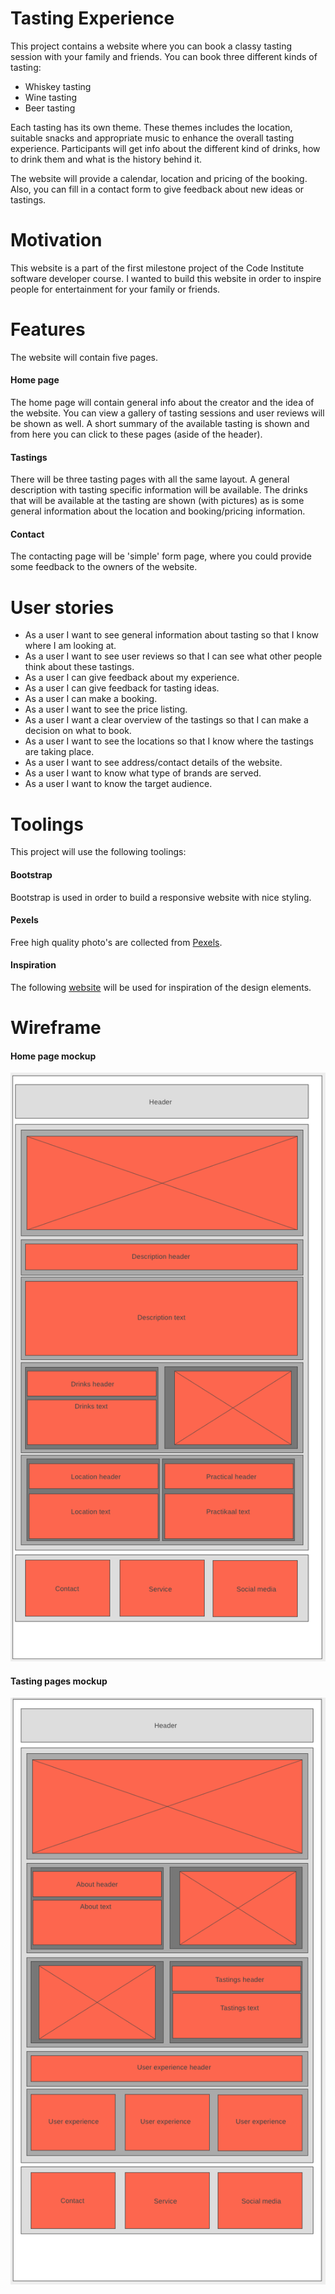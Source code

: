 # Tasting Experience
This project contains a website where you can book a classy tasting session with your family and friends. You can book three different kinds of tasting:

- Whiskey tasting
- Wine tasting
- Beer tasting

Each tasting has its own theme. These themes includes the location, suitable snacks and appropriate music to enhance the overall tasting experience. Participants will get info about the different kind of drinks, how to drink them and what is the history behind it.

The website will provide a calendar, location and pricing of the booking. Also, you can fill in a contact form to give feedback about new ideas or tastings.

# Motivation
This website is a part of the first milestone project of the Code Institute software developer course. I wanted to build this website in order to inspire people for entertainment for your family or friends.

# Features
The website will contain five pages.

#### Home page
The home page will contain general info about the creator and the idea of the website. You can view a gallery of tasting sessions and user reviews will be shown as well. A short summary of the available tasting is shown and from here you can click to these pages (aside of the header).

#### Tastings
There will be three tasting pages with all the same layout. A general description with tasting specific information will be available. The drinks that will be available at the tasting are shown (with pictures) as is some general information about the location and booking/pricing information.

#### Contact
The contacting page will be 'simple' form page, where you could provide some feedback to the owners of the website.

# User stories
- As a user I want to see general information about tasting so that I know where I am looking at.
- As a user I want to see user reviews so that I can see what other people think about these tastings.
- As a user I can give feedback about my experience.
- As a user I can give feedback for tasting ideas.
- As a user I can make a booking.
- As a user I want to see the price listing.
- As a user I want a clear overview of the tastings so that I can make a decision on what to book.
- As a user I want to see the locations so that I know where the tastings are taking place.
- As a user I want to see address/contact details of the website.
- As a user I want to know what type of brands are served.
- As a user I want to know the target audience.

# Toolings
This project will use the following toolings:

#### Bootstrap
Bootstrap is used in order to build a responsive website with nice styling.

#### Pexels
Free high quality photo's are collected from [Pexels](https://www.pexels.com/).

#### Inspiration
The following [website](https://debut-demo.myshopify.com/) will be used for inspiration of the design elements.

# Wireframe
#### Home page mockup
![Home page wireframe](https://github.com/Seboeb/Code-Institute/blob/master/img/home-page.png)

#### Tasting pages mockup
![Tasting wireframe](https://github.com/Seboeb/Code-Institute/blob/master/img/tasting-pages.png)
